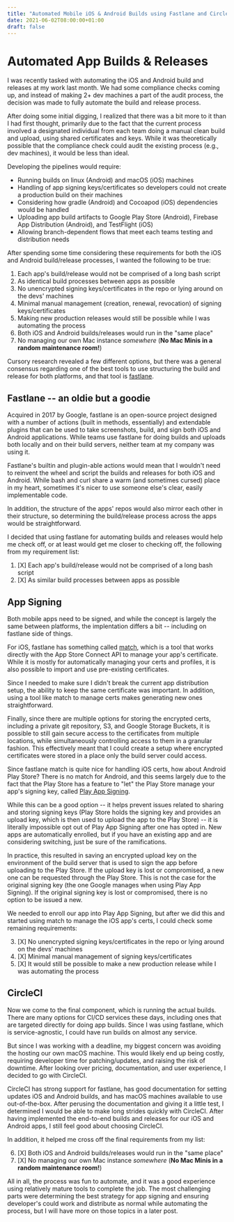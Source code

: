```yaml
---
title: "Automated Mobile iOS & Android Builds using Fastlane and CircleCI"
date: 2021-06-02T08:00:00+01:00
draft: false
---
```


# Automated App Builds & Releases

I was recently tasked with automating the iOS and Android build and releases at
my work last month. We had some compliance checks coming up, and instead of
making 2+ dev machines a part of the audit process, the decision was made to
fully automate the build and release process.

After doing some initial digging, I realized that there was a bit more to it
than I had first thought, primarily due to the fact that the current process
involved a designated individual from each team doing a manual clean build and
upload, using shared certificates and keys. While it was theoretically possible
that the compliance check could audit the existing process (e.g., dev machines),
it would be less than ideal.

Developing the pipelines would require:

* Running builds on linux (Android) and macOS (iOS) machines
* Handling of app signing keys/certificates so developers could not create a
  production build on their machines
* Considering how gradle (Android) and Cocoapod (iOS) dependencies would be
  handled
* Uploading app build artifacts to Google Play Store (Android), Firebase App
  Distribution (Android), and TestFlight (iOS)
* Allowing branch-dependent flows that meet each teams testing and distribution
  needs

After spending some time considering these requirements for both the iOS and
Android build/release processes, I wanted the following to be true:

1. Each app's build/release would not be comprised of a long bash script
2. As identical build processes between apps as possible
3. No unencrypted signing keys/certificates in the repo or lying around on the
  devs' machines
4. Minimal manual management (creation, renewal, revocation) of signing
   keys/certificates
5. Making new production releases would still be possible while I was automating
  the process
6. Both iOS and Android builds/releases would run in the "same place"
7. No managing our own Mac instance _somewhere_ (**No Mac Minis in a random
   maintenance room!**)

Cursory research revealed a few different options, but there was a general
consensus regarding one of the best tools to use structuring the build and
release for both platforms, and that tool is
[fastlane](https://fastlane.tools/).

## Fastlane -- an oldie but a goodie

Acquired in 2017 by Google, fastlane is an open-source project designed with a
number of actions (built in methods, essentially) and extendable plugins that
can be used to take screenshots, build, and sign both iOS and Android
applications. While teams use fastlane for doing builds and uploads both locally
and on their build servers, neither team at my company was using it.

Fastlane's builtin and plugin-able actions would mean that I wouldn't need to
reinvent the wheel and script the builds and releases for both iOS and Android.
While bash and curl share a warm (and sometimes cursed) place in my heart,
sometimes it's nicer to use someone else's clear, easily implementable code.

In addition, the structure of the apps' repos would also mirror each other in
their structure, so determining the build/release process across the apps would
be straightforward.

I decided that using fastlane for automating builds and releases would help me
check off, or at least would get me closer to checking off, the following from
my requirement list:

1. [X] Each app's build/release would not be comprised of a long bash script
2. [X] As similar build processes between apps as possible

## App Signing

Both mobile apps need to be signed, and while the concept is largely the same
between platforms, the implentation differs a bit -- including on fastlane side
of things.

For iOS, fastlane has something called
[match](https://docs.fastlane.tools/actions/match/), which is a tool that works
directly with the App Store Connect API to manage your app's certificate. While
it is mostly for automatically managing your certs and profiles, it is also
possible to import and use pre-existing certificates.

Since I needed to make sure I didn't break the current app distribution setup,
the ability to keep the same certificate was important. In addition, using a
tool like match to manage certs makes generating new ones straightforward.

Finally, since there are multiple options for storing the encrypted certs,
including a private git repository, S3, and Google Storage Buckets, it is
possible to still gain secure access to the certificates from multiple
locations, while simultaneously controlling access to them in a granular
fashion. This effectively meant that I could create a setup where encrypted
certificates were stored in a place only the build server could access.

Since fastlane match is quite nice for handling iOS certs, how about Android
Play Store? There is no match for Android, and this seems largely due to the
fact that the Play Store has a feature to "let" the Play Store manage your app's
signing key, called [Play App
Signing](https://support.google.com/googleplay/android-developer/answer/9842756?hl=en).

While this can be a good option -- it helps prevent issues related to sharing
and storing signing keys (Play Store holds the signing key and provides an
upload key, which is then used to upload the app to the Play Store) -- it is
literally impossible opt out of Play App Signing after one has opted in. New
apps are automatically enrolled, but if you have an existing app and are
considering switching, just be sure of the ramifications.

In practice, this resulted in saving an encrypted upload key on the environment
of the build server that is used to sign the app before uploading to the Play
Store. If the upload key is lost or compromised, a new one can be requested
through the Play Store. This is not the case for the original signing key (the
one Google manages when using Play App Signing). If the original signing key is
lost or compromised, there is no option to be issued a new.

We needed to enroll our app into Play App Signing, but after we did this and
started using match to manage the iOS app's certs, I could check some remaining
requirements:

3. [X] No unencrypted signing keys/certificates in the repo or lying around on
  the devs' machines
4. [X] Minimal manual management of signing keys/certificates
5. [X] It would still be possible to make a new production release while I was
  automating the process

## CircleCI

Now we come to the final component, which is running the actual builds. There
are many options for CI/CD services these days, including ones that are targeted
directly for doing app builds. Since I was using fastlane, which is
service-agnostic, I could have run builds on almost any service.

But since I was working with a deadline, my biggest concern was avoiding the
hosting our own macOS machine. This would likely end up being costly, requiring
developer time for patching/updates, and raising the risk of downtime. After
looking over pricing, documentation, and user experience, I decided to go with
CircleCI.

CircleCI has strong support for fastlane, has good documentation for setting
updates iOS and Android builds, and has macOS machines available to use
out-of-the-box. After perusing the documentation and giving it a little test, I
determined I would be able to make long strides quickly with CircleCI. After
having implemented the end-to-end builds and releases for our iOS and Android
apps, I still feel good about choosing CircleCI.

In addition, it helped me cross off the final requirements from my list:

6. [X] Both iOS and Android builds/releases would run in the "same place"
7. [X] No managing our own Mac instance _somewhere_ (**No Mac Minis in a random
   maintenance room!**)

All in all, the process was fun to automate, and it was a good experience using
relatively mature tools to complete the job. The most challenging parts were
determining the best strategy for app signing and ensuring developer's could
work and distribute as normal while automating the process, but I will have more
on those topics in a later post.
